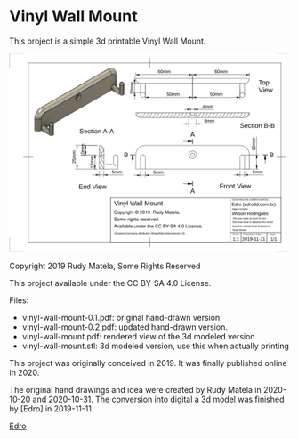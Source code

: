 Vinyl Wall Mount
================

This project is a simple 3d printable Vinyl Wall Mount.

![Vinyl Wall Mount](vinyl-wall-mount.svg)

Copyright 2019 Rudy Matela, Some Rights Reserved

This project available under the CC BY-SA 4.0 License.

Files:

* vinyl-wall-mount-0.1.pdf: original hand-drawn version.
* vinyl-wall-mount-0.2.pdf: updated hand-drawn version.
* vinyl-wall-mount.pdf: rendered view of the 3d modeled version
* vinyl-wall-mount.stl: 3d modeled version, use this when actually printing

This project was originally conceived in 2019.
It was finally published online in 2020.

The original hand drawings and idea were created by Rudy Matela in 2020-10-20 and 2020-10-31.
The conversion into digital a 3d model was finished by [Edro] in 2019-11-11.

[Edro](http://edro3d.com.br)
